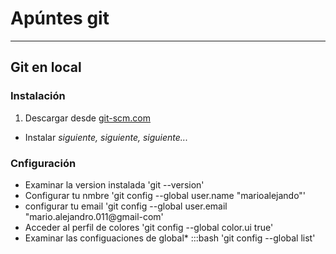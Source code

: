 # Apúntes git #
***
## Git en local ##

### Instalación ###
1. Descargar desde [git-scm.com](http://git-scm.com/ "git")
+ Instalar
*siguiente, siguiente, siguiente...*

### Cnfiguración ###
* Examinar la version instalada
  'git --version'
* Configurar tu nmbre
  'git config --global user.name "marioalejando"'
* configurar tu email
  'git config --global user.email "mario.alejandro.011@gmail-com'
* Acceder al perfil de colores
  'git config --global color.ui true'
* Examinar las configuaciones de global*
:::bash
  'git config --global list'
